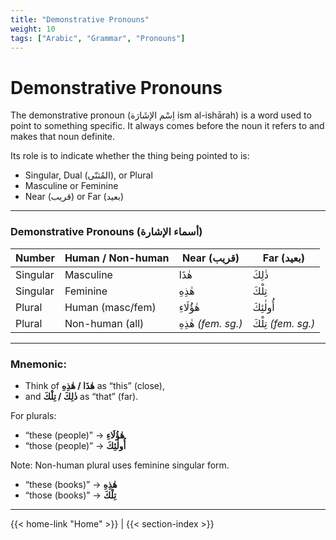 ```yaml
---
title: "Demonstrative Pronouns"
weight: 10
tags: ["Arabic", "Grammar", "Pronouns"]
---
```

# Demonstrative Pronouns

The demonstrative pronoun (اِسْم الإشَارَة ism al-ishārah) is a word used to point to something specific. It always comes before the noun it refers to and makes that noun definite.

Its role is to indicate whether the thing being pointed to is:
- Singular, Dual (المُثنّى), or Plural
- Masculine or Feminine
- Near (قريب) or Far (بعيد)

---
### Demonstrative Pronouns (أسماء الإشارة)

| Number   | Human / Non-human | Near (قريب)        | Far (بعيد)          |
|----------|-------------------|--------------------|---------------------|
| Singular | Masculine         | هٰذَا              | ذٰلِكَ              |
| Singular | Feminine          | هٰذِهِ             | تِلْكَ              |
| Plural   | Human (masc/fem)  | هٰؤُلَاءِ          | أُولٰئِكَ           |
| Plural   | Non-human (all)   | هٰذِهِ *(fem. sg.)* | تِلْكَ *(fem. sg.)* |

---
   
### **Mnemonic:**  
- Think of **هٰذَا / هٰذِهِ** as “this” (close), 
-  and **ذٰلِكَ / تِلْكَ** as “that” (far).

For plurals:
- “these (people)” → **هٰؤُلَاءِ**
- “those (people)” → **أُولٰئِكَ**

Note: Non-human plural uses feminine singular form.  
- “these (books)” → **هٰذِهِ**
- “those (books)” → **تِلْكَ**

---
{{< home-link "Home" >}} | {{< section-index >}}  
